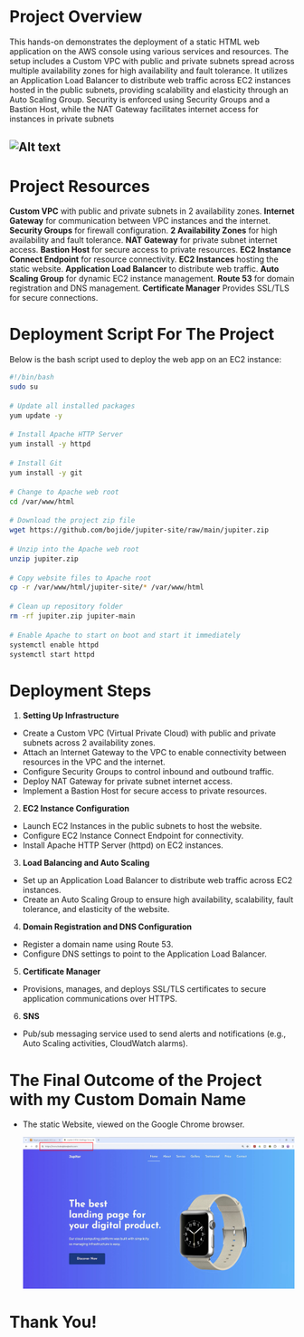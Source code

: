# Project Overview
This hands-on demonstrates the deployment of a static HTML web application on the AWS console using various services and resources. The setup includes a Custom VPC with public and private subnets spread across multiple availability zones for high availability and fault tolerance. It utilizes an Application Load Balancer to distribute web traffic across EC2 instances hosted in the public subnets, providing scalability and elasticity through an Auto Scaling Group. Security is enforced using Security Groups and a Bastion Host, while the NAT Gateway facilitates internet access for instances in private subnets

![Alt text](Reference-Architecture-Jide.jpg)
---

# Project Resources
**Custom VPC** with public and private subnets in 2 availability zones.
**Internet Gateway** for communication between VPC instances and the internet.
**Security Groups** for firewall configuration.
**2 Availability Zones** for high availability and fault tolerance.
**NAT Gateway** for private subnet internet access.
**Bastion Host** for secure access to private resources.
**EC2 Instance Connect Endpoint** for resource connectivity.
**EC2 Instances** hosting the static website.
**Application Load Balancer** to distribute web traffic.
**Auto Scaling Group** for dynamic EC2 instance management.
**Route 53** for domain registration and DNS management.
**Certificate Manager** Provides SSL/TLS for secure connections.

# Deployment Script For The Project
Below is the bash script used to deploy the web app on an EC2 instance:

```bash
#!/bin/bash
sudo su

# Update all installed packages
yum update -y

# Install Apache HTTP Server
yum install -y httpd

# Install Git
yum install -y git

# Change to Apache web root
cd /var/www/html

# Download the project zip file
wget https://github.com/bojide/jupiter-site/raw/main/jupiter.zip

# Unzip into the Apache web root
unzip jupiter.zip

# Copy website files to Apache root
cp -r /var/www/html/jupiter-site/* /var/www/html

# Clean up repository folder
rm -rf jupiter.zip jupiter-main

# Enable Apache to start on boot and start it immediately
systemctl enable httpd
systemctl start httpd
```

# Deployment Steps
1. **Setting Up Infrastructure**
- Create a Custom VPC (Virtual Private Cloud) with public and private subnets across 2 availability zones.
- Attach an Internet Gateway to the VPC to enable connectivity between resources in the VPC and the internet.
- Configure Security Groups to control inbound and outbound traffic.
- Deploy NAT Gateway for private subnet internet access.
- Implement a Bastion Host for secure access to private resources.

2. **EC2 Instance Configuration**
- Launch EC2 Instances in the public subnets to host the website.
- Configure EC2 Instance Connect Endpoint for connectivity.
- Install Apache HTTP Server (httpd) on EC2 instances.

3. **Load Balancing and Auto Scaling**
- Set up an Application Load Balancer to distribute web traffic across EC2 instances.
- Create an Auto Scaling Group to ensure high availability, scalability, fault tolerance, and elasticity of the website.

4. **Domain Registration and DNS Configuration**
- Register a domain name using Route 53.
- Configure DNS settings to point to the Application Load Balancer.

5. **Certificate Manager**
- Provisions, manages, and deploys SSL/TLS certificates to secure application communications over HTTPS.

6. **SNS**
- Pub/sub messaging service used to send alerts and notifications (e.g., Auto Scaling activities, CloudWatch alarms).

# The Final Outcome of the Project with my Custom Domain Name
- The static Website, viewed on the Google Chrome browser.

   ![Alt text](/static-webiste.jpg)


# Thank You!
